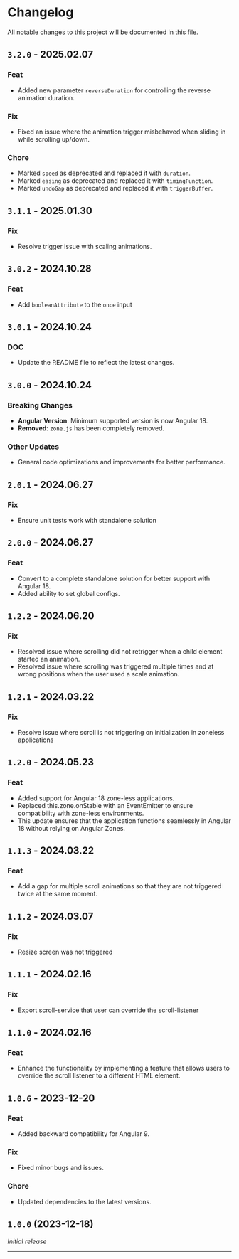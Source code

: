 # Changelog

All notable changes to this project will be documented in this file.

## `3.2.0` - 2025.02.07

### Feat

- Added new parameter `reverseDuration` for controlling the reverse animation duration.

### Fix

- Fixed an issue where the animation trigger misbehaved when sliding in while scrolling up/down.

### Chore

- Marked `speed` as deprecated and replaced it with `duration`.
- Marked `easing` as deprecated and replaced it with `timingFunction`.
- Marked `undoGap` as deprecated and replaced it with `triggerBuffer`.

## `3.1.1` - 2025.01.30

### Fix

- Resolve trigger issue with scaling animations.

## `3.0.2` - 2024.10.28

### Feat

- Add `booleanAttribute` to the `once` input

## `3.0.1` - 2024.10.24

### DOC

- Update the README file to reflect the latest changes.

## `3.0.0` - 2024.10.24

### Breaking Changes

- **Angular Version**: Minimum supported version is now Angular 18.
- **Removed**: `zone.js` has been completely removed.

### Other Updates

- General code optimizations and improvements for better performance.

## `2.0.1` - 2024.06.27

### Fix

- Ensure unit tests work with standalone solution

## `2.0.0` - 2024.06.27

### Feat

- Convert to a complete standalone solution for better support with Angular 18.
- Added ability to set global configs.

## `1.2.2` - 2024.06.20

### Fix

- Resolved issue where scrolling did not retrigger when a child element started an animation.
- Resolved issue where scrolling was triggered multiple times and at wrong positions when the user used a scale animation.

## `1.2.1` - 2024.03.22

### Fix

- Resolve issue where scroll is not triggering on initialization in zoneless applications

## `1.2.0` - 2024.05.23

### Feat

- Added support for Angular 18 zone-less applications.
- Replaced this.zone.onStable with an EventEmitter to ensure compatibility with zone-less environments.
- This update ensures that the application functions seamlessly in Angular 18 without relying on Angular Zones.

## `1.1.3` - 2024.03.22

### Feat

- Add a gap for multiple scroll animations so that they are not triggered twice at the same moment.

## `1.1.2` - 2024.03.07

### Fix

- Resize screen was not triggered

## `1.1.1` - 2024.02.16

### Fix

- Export scroll-service that user can override the scroll-listener

## `1.1.0` - 2024.02.16

### Feat

- Enhance the functionality by implementing a feature that allows users to override the scroll listener to a different HTML element.

## `1.0.6` - 2023-12-20

### Feat

- Added backward compatibility for Angular 9.

### Fix

- Fixed minor bugs and issues.

### Chore

- Updated dependencies to the latest versions.

## `1.0.0` (2023-12-18)

_Initial release_

---
